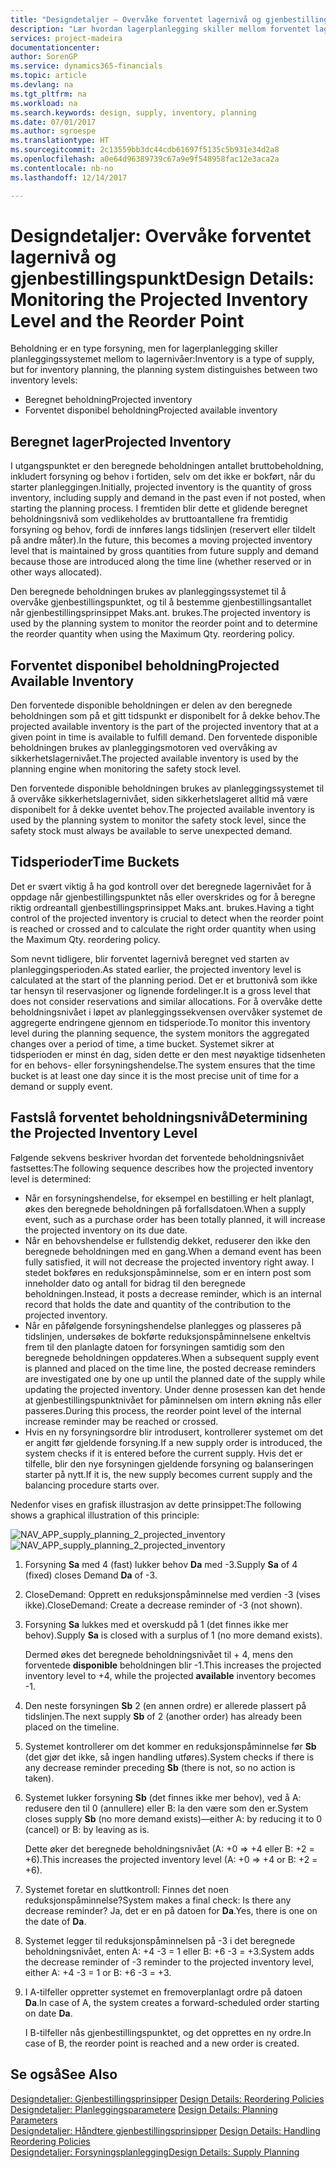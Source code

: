 ```yaml
---
title: "Designdetaljer – Overvåke forventet lagernivå og gjenbestillingspunkt | Microsoft-dokumentasjon"
description: "Lær hvordan lagerplanlegging skiller mellom forventet lagernivå og forventet disponibelt lagernivå."
services: project-madeira
documentationcenter: 
author: SorenGP
ms.service: dynamics365-financials
ms.topic: article
ms.devlang: na
ms.tgt_pltfrm: na
ms.workload: na
ms.search.keywords: design, supply, inventory, planning
ms.date: 07/01/2017
ms.author: sgroespe
ms.translationtype: HT
ms.sourcegitcommit: 2c13559bb3dc44cdb61697f5135c5b931e34d2a8
ms.openlocfilehash: a0e64d96389739c67a9e9f548958fac12e3aca2a
ms.contentlocale: nb-no
ms.lasthandoff: 12/14/2017

---
```

# <a name="design-details-monitoring-the-projected-inventory-level-and-the-reorder-point"></a><span data-ttu-id="4a093-103">Designdetaljer: Overvåke forventet lagernivå og gjenbestillingspunkt</span><span class="sxs-lookup"><span data-stu-id="4a093-103">Design Details: Monitoring the Projected Inventory Level and the Reorder Point</span></span>
<span data-ttu-id="4a093-104">Beholdning er en type forsyning, men for lagerplanlegging skiller planleggingssystemet mellom to lagernivåer:</span><span class="sxs-lookup"><span data-stu-id="4a093-104">Inventory is a type of supply, but for inventory planning, the planning system distinguishes between two inventory levels:</span></span>  

* <span data-ttu-id="4a093-105">Beregnet beholdning</span><span class="sxs-lookup"><span data-stu-id="4a093-105">Projected inventory</span></span>  
* <span data-ttu-id="4a093-106">Forventet disponibel beholdning</span><span class="sxs-lookup"><span data-stu-id="4a093-106">Projected available inventory</span></span>  

## <a name="projected-inventory"></a><span data-ttu-id="4a093-107">Beregnet lager</span><span class="sxs-lookup"><span data-stu-id="4a093-107">Projected Inventory</span></span>  
<span data-ttu-id="4a093-108">I utgangspunktet er den beregnede beholdningen antallet bruttobeholdning, inkludert forsyning og behov i fortiden, selv om det ikke er bokført, når du starter planleggingen.</span><span class="sxs-lookup"><span data-stu-id="4a093-108">Initially, projected inventory is the quantity of gross inventory, including supply and demand in the past even if not posted, when starting the planning process.</span></span> <span data-ttu-id="4a093-109">I fremtiden blir dette et glidende beregnet beholdningsnivå som vedlikeholdes av bruttoantallene fra fremtidig forsyning og behov, fordi de innføres langs tidslinjen (reservert eller tildelt på andre måter).</span><span class="sxs-lookup"><span data-stu-id="4a093-109">In the future, this becomes a moving projected inventory level that is maintained by gross quantities from future supply and demand because those are introduced along the time line (whether reserved or in other ways allocated).</span></span>  

<span data-ttu-id="4a093-110">Den beregnede beholdningen brukes av planleggingssystemet til å overvåke gjenbestillingspunktet, og til å bestemme gjenbestillingsantallet når gjenbestillingsprinsippet Maks.ant. brukes.</span><span class="sxs-lookup"><span data-stu-id="4a093-110">The projected inventory is used by the planning system to monitor the reorder point and to determine the reorder quantity when using the Maximum Qty. reordering policy.</span></span>  

## <a name="projected-available-inventory"></a><span data-ttu-id="4a093-111">Forventet disponibel beholdning</span><span class="sxs-lookup"><span data-stu-id="4a093-111">Projected Available Inventory</span></span>  
<span data-ttu-id="4a093-112">Den forventede disponible beholdningen er delen av den beregnede beholdningen som på et gitt tidspunkt er disponibelt for å dekke behov.</span><span class="sxs-lookup"><span data-stu-id="4a093-112">The projected available inventory is the part of the projected inventory that at a given point in time is available to fulfill demand.</span></span> <span data-ttu-id="4a093-113">Den forventede disponible beholdningen brukes av planleggingsmotoren ved overvåking av sikkerhetslagernivået.</span><span class="sxs-lookup"><span data-stu-id="4a093-113">The projected available inventory is used by the planning engine when monitoring the safety stock level.</span></span>  

<span data-ttu-id="4a093-114">Den forventede disponible beholdningen brukes av planleggingssystemet til å overvåke sikkerhetslagernivået, siden sikkerhetslageret alltid må være disponibelt for å dekke uventet behov.</span><span class="sxs-lookup"><span data-stu-id="4a093-114">The projected available inventory is used by the planning system to monitor the safety stock level, since the safety stock must always be available to serve unexpected demand.</span></span>  

## <a name="time-buckets"></a><span data-ttu-id="4a093-115">Tidsperioder</span><span class="sxs-lookup"><span data-stu-id="4a093-115">Time Buckets</span></span>  
<span data-ttu-id="4a093-116">Det er svært viktig å ha god kontroll over det beregnede lagernivået for å oppdage når gjenbestillingspunktet nås eller overskrides og for å beregne riktig ordreantall gjenbestillingsprinsippet Maks.ant. brukes.</span><span class="sxs-lookup"><span data-stu-id="4a093-116">Having a tight control of the projected inventory is crucial to detect when the reorder point is reached or crossed and to calculate the right order quantity when using the Maximum Qty. reordering policy.</span></span>  

<span data-ttu-id="4a093-117">Som nevnt tidligere, blir forventet lagernivå beregnet ved starten av planleggingsperioden.</span><span class="sxs-lookup"><span data-stu-id="4a093-117">As stated earlier, the projected inventory level is calculated at the start of the planning period.</span></span> <span data-ttu-id="4a093-118">Det er et bruttonivå som ikke tar hensyn til reservasjoner og lignende fordelinger.</span><span class="sxs-lookup"><span data-stu-id="4a093-118">It is a gross level that does not consider reservations and similar allocations.</span></span> <span data-ttu-id="4a093-119">For å overvåke dette beholdningsnivået i løpet av planleggingssekvensen overvåker systemet de aggregerte endringene gjennom en tidsperiode.</span><span class="sxs-lookup"><span data-stu-id="4a093-119">To monitor this inventory level during the planning sequence, the system monitors the aggregated changes over a period of time, a time bucket.</span></span> <span data-ttu-id="4a093-120">Systemet sikrer at tidsperioden er minst én dag, siden dette er den mest nøyaktige tidsenheten for en behovs- eller forsyningshendelse.</span><span class="sxs-lookup"><span data-stu-id="4a093-120">The system ensures that the time bucket is at least one day since it is the most precise unit of time for a demand or supply event.</span></span>  

## <a name="determining-the-projected-inventory-level"></a><span data-ttu-id="4a093-121">Fastslå forventet beholdningsnivå</span><span class="sxs-lookup"><span data-stu-id="4a093-121">Determining the Projected Inventory Level</span></span>  
<span data-ttu-id="4a093-122">Følgende sekvens beskriver hvordan det forventede beholdningsnivået fastsettes:</span><span class="sxs-lookup"><span data-stu-id="4a093-122">The following sequence describes how the projected inventory level is determined:</span></span>  

* <span data-ttu-id="4a093-123">Når en forsyningshendelse, for eksempel en bestilling er helt planlagt, økes den beregnede beholdningen på forfallsdatoen.</span><span class="sxs-lookup"><span data-stu-id="4a093-123">When a supply event, such as a purchase order has been totally planned, it will increase the projected inventory on its due date.</span></span>  
* <span data-ttu-id="4a093-124">Når en behovshendelse er fullstendig dekket, reduserer den ikke den beregnede beholdningen med en gang.</span><span class="sxs-lookup"><span data-stu-id="4a093-124">When a demand event has been fully satisfied, it will not decrease the projected inventory right away.</span></span> <span data-ttu-id="4a093-125">I stedet bokføres en reduksjonspåminnelse, som er en intern post som inneholder dato og antall for bidrag til den beregnede beholdningen.</span><span class="sxs-lookup"><span data-stu-id="4a093-125">Instead, it posts a decrease reminder, which is an internal record that holds the date and quantity of the contribution to the projected inventory.</span></span>  
* <span data-ttu-id="4a093-126">Når en påfølgende forsyningshendelse planlegges og plasseres på tidslinjen, undersøkes de bokførte reduksjonspåminnelsene enkeltvis frem til den planlagte datoen for forsyningen samtidig som den beregnede beholdningen oppdateres.</span><span class="sxs-lookup"><span data-stu-id="4a093-126">When a subsequent supply event is planned and placed on the time line, the posted decrease reminders are investigated one by one up until the planned date of the supply while updating the projected inventory.</span></span> <span data-ttu-id="4a093-127">Under denne prosessen kan det hende at gjenbestillingspunktnivået for påminnelsen om intern økning nås eller passeres.</span><span class="sxs-lookup"><span data-stu-id="4a093-127">During this process, the reorder point level of the internal increase reminder may be reached or crossed.</span></span>  
* <span data-ttu-id="4a093-128">Hvis en ny forsyningsordre blir introdusert, kontrollerer systemet om det er angitt før gjeldende forsyning.</span><span class="sxs-lookup"><span data-stu-id="4a093-128">If a new supply order is introduced, the system checks if it is entered before the current supply.</span></span> <span data-ttu-id="4a093-129">Hvis det er tilfelle, blir den nye forsyningen gjeldende forsyning og balanseringen starter på nytt.</span><span class="sxs-lookup"><span data-stu-id="4a093-129">If it is, the new supply becomes current supply and the balancing procedure starts over.</span></span>  

<span data-ttu-id="4a093-130">Nedenfor vises en grafisk illustrasjon av dette prinsippet:</span><span class="sxs-lookup"><span data-stu-id="4a093-130">The following shows a graphical illustration of this principle:</span></span>  

<span data-ttu-id="4a093-131">![](media/nav_app_supply_planning_2_projected_inventory.png "NAV_APP_supply_planning_2_projected_inventory")</span><span class="sxs-lookup"><span data-stu-id="4a093-131">![](media/nav_app_supply_planning_2_projected_inventory.png "NAV_APP_supply_planning_2_projected_inventory")</span></span>  

1. <span data-ttu-id="4a093-132">Forsyning **Sa** med 4 (fast) lukker behov **Da** med -3.</span><span class="sxs-lookup"><span data-stu-id="4a093-132">Supply **Sa** of 4 (fixed) closes Demand **Da** of -3.</span></span>  
2. <span data-ttu-id="4a093-133">CloseDemand: Opprett en reduksjonspåminnelse med verdien -3 (vises ikke).</span><span class="sxs-lookup"><span data-stu-id="4a093-133">CloseDemand: Create a decrease reminder of -3 (not shown).</span></span>  
3. <span data-ttu-id="4a093-134">Forsyning **Sa** lukkes med et overskudd på 1 (det finnes ikke mer behov).</span><span class="sxs-lookup"><span data-stu-id="4a093-134">Supply **Sa** is closed with a surplus of 1 (no more demand exists).</span></span>  

     <span data-ttu-id="4a093-135">Dermed økes det beregnede beholdningsnivået til + 4, mens den forventede **disponible** beholdningen blir -1.</span><span class="sxs-lookup"><span data-stu-id="4a093-135">This increases the projected inventory level to +4, while the projected **available** inventory becomes -1.</span></span>  

4. <span data-ttu-id="4a093-136">Den neste forsyningen **Sb** 2 (en annen ordre) er allerede plassert på tidslinjen.</span><span class="sxs-lookup"><span data-stu-id="4a093-136">The next supply **Sb** of 2 (another order) has already been placed on the timeline.</span></span>  
5. <span data-ttu-id="4a093-137">Systemet kontrollerer om det kommer en reduksjonspåminnelse før **Sb** (det gjør det ikke, så ingen handling utføres).</span><span class="sxs-lookup"><span data-stu-id="4a093-137">System checks if there is any decrease reminder preceding **Sb** (there is not, so no action is taken).</span></span>  
6. <span data-ttu-id="4a093-138">Systemet lukker forsyning **Sb** (det finnes ikke mer behov), ved å A: redusere den til 0 (annullere) eller B: la den være som den er.</span><span class="sxs-lookup"><span data-stu-id="4a093-138">System closes supply **Sb** (no more demand exists)—either A: by reducing it to 0 (cancel) or B: by leaving as is.</span></span>  

     <span data-ttu-id="4a093-139">Dette øker det beregnede beholdningsnivået (A: +0 => +4 eller B: +2 = +6).</span><span class="sxs-lookup"><span data-stu-id="4a093-139">This increases the projected inventory level (A: +0 => +4 or B: +2 = +6).</span></span>  

7. <span data-ttu-id="4a093-140">Systemet foretar en sluttkontroll: Finnes det noen reduksjonspåminnelse?</span><span class="sxs-lookup"><span data-stu-id="4a093-140">System makes a final check: Is there any decrease reminder?</span></span> <span data-ttu-id="4a093-141">Ja, det er en på datoen for **Da**.</span><span class="sxs-lookup"><span data-stu-id="4a093-141">Yes, there is one on the date of **Da**.</span></span>  
8. <span data-ttu-id="4a093-142">Systemet legger til reduksjonspåminnelsen på -3 i det beregnede beholdningsnivået, enten A: +4 -3 = 1 eller B: +6 -3 = +3.</span><span class="sxs-lookup"><span data-stu-id="4a093-142">System adds the decrease reminder of -3 reminder to the projected inventory level, either A: +4 -3 = 1 or B: +6 -3 = +3.</span></span>  
9. <span data-ttu-id="4a093-143">I A-tilfeller oppretter systemet en fremoverplanlagt ordre på datoen **Da**.</span><span class="sxs-lookup"><span data-stu-id="4a093-143">In case of A, the system creates a forward-scheduled order starting on date **Da**.</span></span>  

     <span data-ttu-id="4a093-144">I B-tilfeller nås gjenbestillingspunktet, og det opprettes en ny ordre.</span><span class="sxs-lookup"><span data-stu-id="4a093-144">In case of B, the reorder point is reached and a new order is created.</span></span>  

## <a name="see-also"></a><span data-ttu-id="4a093-145">Se også</span><span class="sxs-lookup"><span data-stu-id="4a093-145">See Also</span></span>  
<span data-ttu-id="4a093-146">[Designdetaljer: Gjenbestillingsprinsipper](design-details-reordering-policies.md) </span><span class="sxs-lookup"><span data-stu-id="4a093-146">[Design Details: Reordering Policies](design-details-reordering-policies.md) </span></span>  
<span data-ttu-id="4a093-147">[Designdetaljer: Planleggingsparametere](design-details-planning-parameters.md) </span><span class="sxs-lookup"><span data-stu-id="4a093-147">[Design Details: Planning Parameters](design-details-planning-parameters.md) </span></span>  
<span data-ttu-id="4a093-148">[Designdetaljer: Håndtere gjenbestillingsprinsipper](design-details-handling-reordering-policies.md) </span><span class="sxs-lookup"><span data-stu-id="4a093-148">[Design Details: Handling Reordering Policies](design-details-handling-reordering-policies.md) </span></span>  
[<span data-ttu-id="4a093-149">Designdetaljer: Forsyningsplanlegging</span><span class="sxs-lookup"><span data-stu-id="4a093-149">Design Details: Supply Planning</span></span>](design-details-supply-planning.md)

